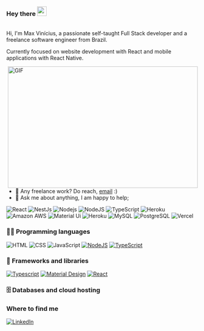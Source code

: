 ### Hey there <img src="https://media.giphy.com/media/hvRJCLFzcasrR4ia7z/giphy.gif" width="25px">
<br />
Hi, I'm Max Vinícius, a passionate self-taught Full Stack developer and a freelance software engineer from Brazil.

Currently focused on website development with React and mobile applications with React Native.

<img align="right" alt="GIF" src="https://github.com/abhisheknaiidu/abhisheknaiidu/blob/master/code.gif?raw=true" width="500" height="320" />
  
- 💼 Any freelance work? Do reach, [email](mailto:app.maxvinicius@gmail.com) :)
- 💬 Ask me about anything, I am happy to help;

<p>
  <img alt="React" src="https://img.shields.io/badge/-React-45b8d8?style=flat-square&logo=react&logoColor=white" />
  <img alt="NestJs" src="https://img.shields.io/badge/-NestJs-ea2845?style=flat-square&logo=nestjs&logoColor=white" />
  <img alt="Nodejs" src="https://img.shields.io/badge/-Nodejs-43853d?style=flat-square&logo=Node.js&logoColor=white" />
  <img alt="NodeJS" src="https://img.shields.io/badge/Node.js%20-%2343853D.svg?logo=node.js&logoColor=white"></a>
  <img alt="TypeScript" src="https://img.shields.io/badge/-TypeScript-007ACC?style=flat-square&logo=typescript&logoColor=white" />
  <img alt="Heroku" src="https://img.shields.io/badge/-Heroku-430098?style=flat-square&logo=heroku&logoColor=white" />
  <img alt="Amazon AWS" src="https://img.shields.io/badge/-Amazon%20AWS-232F3E?style=flat-square&logo=heroku&logo=amazon-aws" />
  <img alt="Material Ui" src="https://img.shields.io/badge/-MaterialUi-232F3E?style=flat-square&logo=heroku&logo=amazon-aws" />
  <img alt="Heroku" src="https://img.shields.io/badge/Heroku%20-%23430098.svg?logo=heroku&logoColor=white"></a>
  <img alt="MySQL" src="https://img.shields.io/badge/MySQL-%2300f.svg?logo=mysql&logoColor=white"></a>
  <img alt="PostgreSQL" src ="https://img.shields.io/badge/PostgreSQL-%23316192.svg?logo=postgresql&logoColor=white"></a>
  <img alt="Vercel" src="https://img.shields.io/badge/Vercel%20-%23000000.svg?logo=vercel&logoColor=white"></a>
  
  ### 👨‍💻 Programming languages

<p>
   
   <img alt="HTML" src="https://img.shields.io/badge/HTML%20-%23E34F26.svg?logo=html5&logoColor=white"></a>
   <img alt="CSS" src="https://img.shields.io/badge/CSS%20-%231572B6.svg?logo=css3&logoColor=white"></a>
   <img alt="JavaScript" src="https://img.shields.io/badge/JavaScript%20-%23F7DF1E.svg?logo=javascript&logoColor=black"></a>
    <a href="https://github.com/search?q=user%3ADenverCoder1+is%3Arepo+language%3Ajavascript"><img alt="NodeJS" src="https://img.shields.io/badge/Node.js%20-%2343853D.svg?logo=node.js&logoColor=white"></a>
    <a href="https://github.com/search?q=user%3ADenverCoder1+is%3Arepo+language%3AtypeScript"><img alt="TypeScript" src="https://img.shields.io/badge/TypeScript%20-%23007ACC.svg?logo=typescript&logoColor=white"></a>
</p>

### 🧰 Frameworks and libraries

<p>
    <a href="#"><img alt="Typescript" src="https://img.shields.io/badge/TypeScript%20-%23007ACC.svg?logo=typescript&logoColor=white"></a>
    <a href="#"><img alt="Material Design" src="https://img.shields.io/badge/Material%20Design%20-%230081CB.svg?logo=material-design&logoColor=white"></a>
    <a href="#"><img alt="React" src="https://img.shields.io/badge/React%20-%2320232a.svg?logo=react&logoColor=%2361DAFB"></a>
</p>

### 🗄️ Databases and cloud hosting

<p>
    
</p>
  
<h3>Where to find me</h3>
<p><a href="https://www.linkedin.com/in/max-vinicius-ferreira/" target="_blank"><img alt="LinkedIn" src="https://img.shields.io/badge/linkedin-%230077B5.svg?&style=for-the-badge&logo=linkedin&logoColor=white" /></a>
</p>
